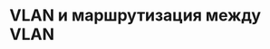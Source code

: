 # VLAN и маршрутизация между VLAN 
[LOGO]:https://github.com/moskovchenko-iv/OTUS-LABS/edit/main/LAB-01/Screenshot_1.png "Текст заголовка логотипа 2"
